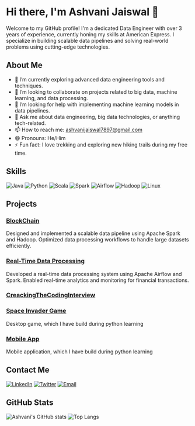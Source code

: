 # Hi there, I'm Ashvani Jaiswal 👋

Welcome to my GitHub profile! I'm a dedicated Data Engineer with over 3 years of experience, currently honing my skills at American Express. I specialize in building scalable data pipelines and solving real-world problems using cutting-edge technologies.

## About Me

- 🌱 I’m currently exploring advanced data engineering tools and techniques.
- 👯 I’m looking to collaborate on projects related to big data, machine learning, and data processing.
- 🤔 I’m looking for help with implementing machine learning models in data pipelines.
- 💬 Ask me about data engineering, big data technologies, or anything tech-related.
- 📫 How to reach me: [ashvanijaiswal7897@gmail.com](mailto:ashvanijaiswal7897@gmail.com)
- 😄 Pronouns: He/Him
- ⚡ Fun fact: I love trekking and exploring new hiking trails during my free time.

## Skills

![Java](https://img.shields.io/badge/Java-007396?style=for-the-badge&logo=java&logoColor=white)
![Python](https://img.shields.io/badge/Python-3776AB?style=for-the-badge&logo=python&logoColor=white)
![Scala](https://img.shields.io/badge/Scala-DC322F?style=for-the-badge&logo=scala&logoColor=white)
![Spark](https://img.shields.io/badge/Apache%20Spark-E25A1C?style=for-the-badge&logo=apache-spark&logoColor=white)
![Airflow](https://img.shields.io/badge/Apache%20Airflow-017CEE?style=for-the-badge&logo=apache-airflow&logoColor=white)
![Hadoop](https://img.shields.io/badge/Apache%20Hadoop-66CCFF?style=for-the-badge&logo=apache-hadoop&logoColor=black)
![Linux](https://img.shields.io/badge/Linux-FCC624?style=for-the-badge&logo=linux&logoColor=black)

## Projects

### [BlockChain](https://github.com/Ashvanijaiswal/BlockChainLearning)
Designed and implemented a scalable data pipeline using Apache Spark and Hadoop. Optimized data processing workflows to handle large datasets efficiently.

### [Real-Time Data Processing](https://github.com/Ashvanijaiswal/SparkStreaming)
Developed a real-time data processing system using Apache Airflow and Spark. Enabled real-time analytics and monitoring for financial transactions.

### [CreackingTheCodingInterview](https://github.com/Ashvanijaiswal/CreackingTheCodingInterview)

### [Space Invader Game ](https://github.com/Ashvanijaiswal/Space_invader_game)
Desktop game, which I have build during python learning
### [Mobile App](https://github.com/Ashvanijaiswal/MobileApplication)
Mobile application, which I have build during python learning
## Contact Me

[![LinkedIn](https://img.shields.io/badge/LinkedIn-0A66C2?style=for-the-badge&logo=linkedin&logoColor=white)](https://www.linkedin.com/in/ashvani-jaiswal-426797185//)
[![Twitter](https://img.shields.io/badge/Twitter-1DA1F2?style=for-the-badge&logo=twitter&logoColor=white)](https://x.com/ashvani_jaiswa)
[![Email](https://img.shields.io/badge/Email-EA4335?style=for-the-badge&logo=gmail&logoColor=white)](ashvanijaiswal7897@gmail.com)

## GitHub Stats

![Ashvani's GitHub stats](https://github-readme-stats.vercel.app/api?username=Ashvanijaiswal&show_icons=true&theme=radical)
![Top Langs](https://github-readme-stats.vercel.app/api/top-langs/?username=Ashvanijaiswal&layout=compact&theme=radical)
